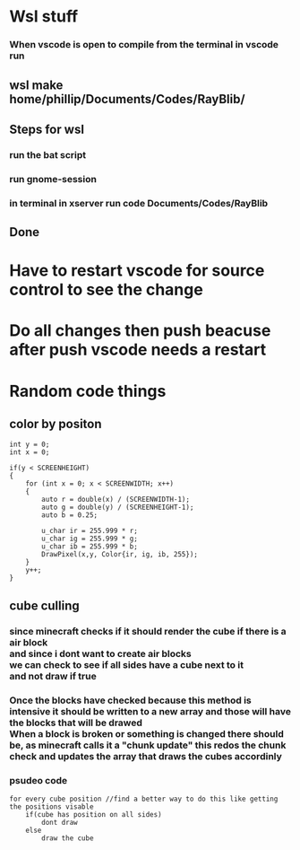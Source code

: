 # Wsl stuff
### When vscode is open to compile from the terminal in vscode run
## wsl make home/phillip/Documents/Codes/RayBlib/

## Steps for wsl
### run the bat script
### run gnome-session
### in terminal in xserver run code Documents/Codes/RayBlib
## Done

# Have to restart vscode for source control to see the change
# Do all changes then push beacuse after push vscode needs a restart

# Random code things

## color by positon
    int y = 0;
    int x = 0;

    if(y < SCREENHEIGHT)
    {
        for (int x = 0; x < SCREENWIDTH; x++)
        {
            auto r = double(x) / (SCREENWIDTH-1);
            auto g = double(y) / (SCREENHEIGHT-1);
            auto b = 0.25;

            u_char ir = 255.999 * r;
            u_char ig = 255.999 * g;
            u_char ib = 255.999 * b;
            DrawPixel(x,y, Color{ir, ig, ib, 255});
        }
        y++;
    }

## cube culling
### since minecraft checks if it should render the cube if there is a air block <br> and since i dont want to create air blocks <br>  we can check to see if all sides have a cube next to it <br> and not draw if true

### Once the blocks have checked because this method is intensive it should be written to a new array and those will have the blocks that will be drawed <br> When a block is broken or something is changed there should be, as minecraft calls it a "chunk update" this redos the chunk check and updates the array that draws the cubes accordinly


### psudeo code
    for every cube position //find a better way to do this like getting the positions visable
        if(cube has position on all sides)
            dont draw
        else
            draw the cube
